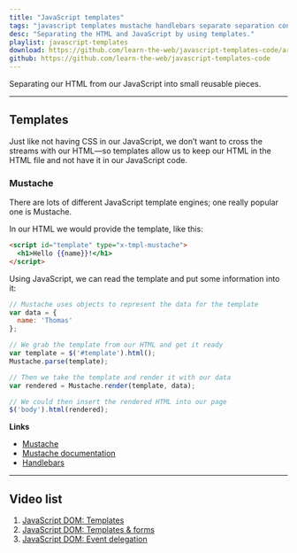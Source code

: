 ```yaml
---
title: "JavaScript templates"
tags: "javascript templates mustache handlebars separate separation concerns external html"
desc: "Separating the HTML and JavaScript by using templates."
playlist: javascript-templates
download: https://github.com/learn-the-web/javascript-templates-code/archive/master.zip
github: https://github.com/learn-the-web/javascript-templates-code
---
```


Separating our HTML from our JavaScript into small reusable pieces.

---

## Templates

Just like not having CSS in our JavaScript, we don’t want to cross the streams with our HTML—so templates allow us to keep our HTML in the HTML file and not have it in our JavaScript code.

### Mustache

There are lots of different JavaScript template engines; one really popular one is Mustache.

In our HTML we would provide the template, like this:

```html
<script id="template" type="x-tmpl-mustache">
  <h1>Hello {{name}}!</h1>
</script>
```

Using JavaScript, we can read the template and put some information into it:

```js
// Mustache uses objects to represent the data for the template
var data = {
  name: 'Thomas'
};

// We grab the template from our HTML and get it ready
var template = $('#template').html();
Mustache.parse(template);

// Then we take the template and render it with our data
var rendered = Mustache.render(template, data);

// We could then insert the rendered HTML into our page
$('body').html(rendered);
```

**Links**

- [Mustache](http://mustache.github.io/)
- [Mustache documentation](https://github.com/janl/mustache.js)
- [Handlebars](http://handlebarsjs.com/)

---

## Video list

1. [JavaScript DOM: Templates](https://videos.learntheweb.courses/playlists/javascript-templates/#1-templates)
2. [JavaScript DOM: Templates & forms](https://videos.learntheweb.courses/playlists/javascript-templates/#2-templates-forms)
3. [JavaScript DOM: Event delegation](https://videos.learntheweb.courses/playlists/javascript-templates/#3-event-delegation)
